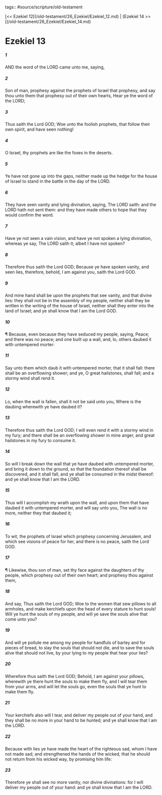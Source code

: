 tags:: #source/scripture/old-testament

[<< Ezekiel 12[(/old-testament/26_Ezekiel/Ezekiel_12.md) | [Ezekiel 14 >>[(/old-testament/26_Ezekiel/Ezekiel_14.md)

# Ezekiel 13

##### 1

AND the word of the LORD came unto me, saying,

##### 2

Son of man, prophesy against the prophets of Israel that prophesy, and say thou unto them that prophesy out of their own hearts, Hear ye the word of the LORD;

##### 3

Thus saith the Lord GOD; Woe unto the foolish prophets, that follow their own spirit, and have seen nothing!

##### 4

O Israel, thy prophets are like the foxes in the deserts.

##### 5

Ye have not gone up into the gaps, neither made up the hedge for the house of Israel to stand in the battle in the day of the LORD.

##### 6

They have seen vanity and lying divination, saying, The LORD saith: and the LORD hath not sent them: and they have made others to hope that they would confirm the word.

##### 7

Have ye not seen a vain vision, and have ye not spoken a lying divination, whereas ye say, The LORD saith it; albeit I have not spoken?

##### 8

Therefore thus saith the Lord GOD; Because ye have spoken vanity, and seen lies, therefore, behold, I am against you, saith the Lord GOD.

##### 9

And mine hand shall be upon the prophets that see vanity, and that divine lies: they shall not be in the assembly of my people, neither shall they be written in the writing of the house of Israel, neither shall they enter into the land of Israel; and ye shall know that I am the Lord GOD.

##### 10

¶ Because, even because they have seduced my people, saying, Peace; and there was no peace; and one built up a wall, and, lo, others daubed it with untempered morter:

##### 11

Say unto them which daub it with untempered morter, that it shall fall: there shall be an overflowing shower; and ye, O great hailstones, shall fall; and a stormy wind shall rend it.

##### 12

Lo, when the wall is fallen, shall it not be said unto you, Where is the daubing wherewith ye have daubed it?

##### 13

Therefore thus saith the Lord GOD; I will even rend it with a stormy wind in my fury; and there shall be an overflowing shower in mine anger, and great hailstones in my fury to consume it.

##### 14

So will I break down the wall that ye have daubed with untempered morter, and bring it down to the ground, so that the foundation thereof shall be discovered, and it shall fall, and ye shall be consumed in the midst thereof: and ye shall know that I am the LORD.

##### 15

Thus will I accomplish my wrath upon the wall, and upon them that have daubed it with untempered morter, and will say unto you, The wall is no more, neither they that daubed it;

##### 16

To wit, the prophets of Israel which prophesy concerning Jerusalem, and which see visions of peace for her, and there is no peace, saith the Lord GOD.

##### 17

¶ Likewise, thou son of man, set thy face against the daughters of thy people, which prophesy out of their own heart; and prophesy thou against them,

##### 18

And say, Thus saith the Lord GOD; Woe to the women that sew pillows to all armholes, and make kerchiefs upon the head of every stature to hunt souls! Will ye hunt the souls of my people, and will ye save the souls alive that come unto you?

##### 19

And will ye pollute me among my people for handfuls of barley and for pieces of bread, to slay the souls that should not die, and to save the souls alive that should not live, by your lying to my people that hear your lies?

##### 20

Wherefore thus saith the Lord GOD; Behold, I am against your pillows, wherewith ye there hunt the souls to make them fly, and I will tear them from your arms, and will let the souls go, even the souls that ye hunt to make them fly.

##### 21

Your kerchiefs also will I tear, and deliver my people out of your hand, and they shall be no more in your hand to be hunted; and ye shall know that I am the LORD.

##### 22

Because with lies ye have made the heart of the righteous sad, whom I have not made sad; and strengthened the hands of the wicked, that he should not return from his wicked way, by promising him life:

##### 23

Therefore ye shall see no more vanity, nor divine divinations: for I will deliver my people out of your hand: and ye shall know that I am the LORD.
